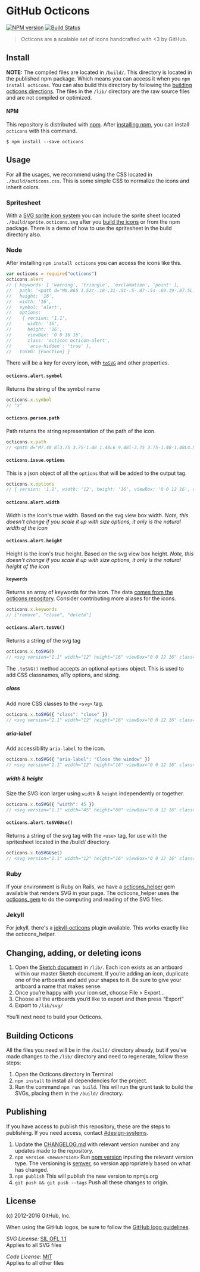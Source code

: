 # GitHub Octicons

[![NPM version](https://img.shields.io/npm/v/octicons.svg)](https://www.npmjs.org/package/octicons)
[![Build Status](https://travis-ci.org/primer/octicons.svg?branch=master)](https://travis-ci.org/primer/octicons)

> Octicons are a scalable set of icons handcrafted with <3 by GitHub.

## Install

**NOTE:** The compiled files are located in `/build/`. This directory is located in the published npm package. Which means you can access it when you `npm install octicons`. You can also build this directory by following the [building octicons directions](#building-octicons). The files in the `/lib/` directory are the raw source files and are not compiled or optimized.

#### NPM

This repository is distributed with [npm][npm]. After [installing npm][install-npm], you can install `octicons` with this command.

```
$ npm install --save octicons
```

## Usage

For all the usages, we recommend using the CSS located in `./build/octicons.css`. This is some simple CSS to normalize the icons and inherit colors.

### Spritesheet

With a [SVG sprite icon system](https://css-tricks.com/svg-sprites-use-better-icon-fonts/) you can include the sprite sheet located `./build/sprite.octicons.svg` after you [build the icons](#building-octicons) or from the npm package. There is a demo of how to use the spritesheet in the build directory also.

### Node

After installing `npm install octicons` you can access the icons like this.

```js
var octicons = require("octicons")
octicons.alert
// { keywords: [ 'warning', 'triangle', 'exclamation', 'point' ],
//   path: '<path d="M8.865 1.52c-.18-.31-.51-.5-.87-.5s-.69.19-.87.5L.275 13.5c-.18.31-.18.69 0 1 .19.31.52.5.87.5h13.7c.36 0 .69-.19.86-.5.17-.31.18-.69.01-1L8.865 1.52zM8.995 13h-2v-2h2v2zm0-3h-2V6h2v4z"/>',
//   height: '16',
//   width: '16',
//   symbol: 'alert',
//   options:
//    { version: '1.1',
//      width: '16',
//      height: '16',
//      viewBox: '0 0 16 16',
//      class: 'octicon octicon-alert',
//      'aria-hidden': 'true' },
//   toSVG: [Function] }
```

There will be a key for every icon, with [`toSVG`](#octiconsalerttosvg) and other properties.

#### `octicons.alert.symbol`

Returns the string of the symbol name

```js
octicons.x.symbol
// "x"
```

#### `octicons.person.path`

Path returns the string representation of the path of the icon.

```js
octicons.x.path
// <path d="M7.48 8l3.75 3.75-1.48 1.48L6 9.48l-3.75 3.75-1.48-1.48L4.52 8 .77 4.25l1.48-1.48L6 6.52l3.75-3.75 1.48 1.48z"></path>
```

#### `octicons.issue.options`

This is a json object of all the `options` that will be added to the output tag.

```js
octicons.x.options
// { version: '1.1', width: '12', height: '16', viewBox: '0 0 12 16', class: 'octicon octicon-x', 'aria-hidden': 'true' }
```

#### `octicons.alert.width`

Width is the icon's true width. Based on the svg view box width. _Note, this doesn't change if you scale it up with size options, it only is the natural width of the icon_

#### `octicons.alert.height`

Height is the icon's true height. Based on the svg view box height. _Note, this doesn't change if you scale it up with size options, it only is the natural height of the icon_

#### `keywords`

Returns an array of keywords for the icon. The data [comes from the octicons repository](https://github.com/primer/octicons/blob/master/lib/data.json). Consider contributing more aliases for the icons.

```js
octicons.x.keywords
// ["remove", "close", "delete"]
```

#### `octicons.alert.toSVG()`

Returns a string of the svg tag

```js
octicons.x.toSVG()
// <svg version="1.1" width="12" height="16" viewBox="0 0 12 16" class="octicon octicon-x" aria-hidden="true"><path d="M7.48 8l3.75 3.75-1.48 1.48L6 9.48l-3.75 3.75-1.48-1.48L4.52 8 .77 4.25l1.48-1.48L6 6.52l3.75-3.75 1.48 1.48z"/></svg>
```

The `.toSVG()` method accepts an optional `options` object. This is used to add CSS classnames, a11y options, and sizing.

##### class

Add more CSS classes to the `<svg>` tag.

```js
octicons.x.toSVG({ "class": "close" })
// <svg version="1.1" width="12" height="16" viewBox="0 0 12 16" class="octicon octicon-x close" aria-hidden="true"><path d="M7.48 8l3.75 3.75-1.48 1.48L6 9.48l-3.75 3.75-1.48-1.48L4.52 8 .77 4.25l1.48-1.48L6 6.52l3.75-3.75 1.48 1.48z"/></svg>
```

##### aria-label

Add accessibility `aria-label` to the icon.

```js
octicons.x.toSVG({ "aria-label": "Close the window" })
// <svg version="1.1" width="12" height="16" viewBox="0 0 12 16" class="octicon octicon-x" aria-label="Close the window" role="img"><path d="M7.48 8l3.75 3.75-1.48 1.48L6 9.48l-3.75 3.75-1.48-1.48L4.52 8 .77 4.25l1.48-1.48L6 6.52l3.75-3.75 1.48 1.48z"/></svg>
```

##### width & height

Size the SVG icon larger using `width` & `height` independently or together.

```js
octicons.x.toSVG({ "width": 45 })
// <svg version="1.1" width="45" height="60" viewBox="0 0 12 16" class="octicon octicon-x" aria-hidden="true"><path d="M7.48 8l3.75 3.75-1.48 1.48L6 9.48l-3.75 3.75-1.48-1.48L4.52 8 .77 4.25l1.48-1.48L6 6.52l3.75-3.75 1.48 1.48z"/></svg>
```

#### `octicons.alert.toSVGUse()`

Returns a string of the svg tag with the `<use>` tag, for use with the spritesheet located in the /build/ directory.

```js
octicons.x.toSVGUse()
// <svg version="1.1" width="12" height="16" viewBox="0 0 12 16" class="octicon octicon-x" aria-hidden="true"><use xlink:href="#x" /></svg>
```

### Ruby

If your environment is Ruby on Rails, we have a [octicons_helper](https://github.com/primer/octicons_helper) gem available that renders SVG in your page. The octicons_helper uses the [octicons_gem](https://github.com/primer/octicons_gem) to do the computing and reading of the SVG files.

### Jekyll

For jekyll, there's a [jekyll-octicons](https://github.com/primer/jekyll-octicons) plugin available. This works exactly like the octicons_helper.

## Changing, adding, or deleting icons

1. Open the [Sketch document][sketch-document] in `/lib/`. Each icon exists as an artboard within our master Sketch document. If you’re adding an icon, duplicate one of the artboards and add your shapes to it. Be sure to give your artboard a name that makes sense.
2. Once you’re happy with your icon set, choose File > Export…
3. Choose all the artboards you’d like to export and then press “Export”
4. Export to `/lib/svg/`

You’ll next need to build your Octicons.

## Building Octicons

All the files you need will be in the `/build/` directory already, but if you’ve made changes to the `/lib/` directory and need to regenerate, follow these steps:

1. Open the Octicons directory in Terminal
2. `npm install` to install all dependencies for the project.
3. Run the command `npm run build`. This will run the grunt task to build the SVGs, placing them in the `/build/` directory.

## Publishing

If you have access to publish this repository, these are the steps to publishing. If you need access, contact [#design-systems](https://github.slack.com/archives/design-systems).

1. Update the [CHANGELOG.md](./CHANGELOG.md) with relevant version number and any updates made to the repository.
2. `npm version <newversion>` Run [npm version](https://docs.npmjs.com/cli/version) inputing the relevant version type. The versioning is [semver](http://semver.org/), so version appropriately based on what has changed.
3. `npm publish` This will publish the new version to npmjs.org
4. `git push && git push --tags` Push all these changes to origin.

## License

(c) 2012-2016 GitHub, Inc.

When using the GitHub logos, be sure to follow the [GitHub logo guidelines](https://github.com/logos).

_SVG License:_ [SIL OFL 1.1](http://scripts.sil.org/OFL)  
Applies to all SVG files

_Code License:_ [MIT](./LICENSE)  
Applies to all other files

[primer]: https://github.com/primer/primer
[docs]: http://primercss.io/
[npm]: https://www.npmjs.com/
[install-npm]: https://docs.npmjs.com/getting-started/installing-node
[sass]: http://sass-lang.com/
[sketch-document]: https://github.com/primer/octicons/blob/master/lib/octicons-master.sketch
